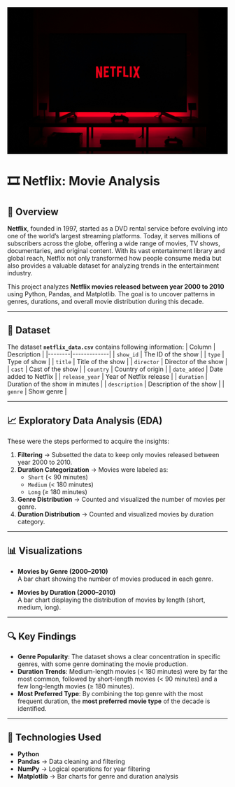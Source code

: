 <center><img src="image/netflix.jpg"></center>

# 🎞️ Netflix: Movie Analysis

## 📘 Overview
**Netflix**, founded in 1997, started as a DVD rental service before evolving into one of the world’s largest streaming platforms. Today, it serves millions of subscribers across the globe, offering a wide range of movies, TV shows, documentaries, and original content. With its vast entertainment library and global reach, Netflix not only transformed how people consume media but also provides a valuable dataset for analyzing trends in the entertainment industry.

This project analyzes **Netflix movies released between year 2000 to 2010** using Python, Pandas, and Matplotlib. The goal is to uncover patterns in genres, durations, and overall movie distribution during this decade.

---

## 💾 Dataset
The dataset **`netflix_data.csv`** contains following information:
| Column | Description |
|--------|-------------|
| `show_id` | The ID of the show |
| `type` | Type of show |
| `title` | Title of the show |
| `director` | Director of the show |
| `cast` | Cast of the show |
| `country` | Country of origin |
| `date_added` | Date added to Netflix |
| `release_year` | Year of Netflix release |
| `duration` | Duration of the show in minutes |
| `description` | Description of the show |
| `genre` | Show genre |

---

## 📈 Exploratory Data Analysis (EDA)
These were the steps performed to acquire the insights:

1. **Filtering** → Subsetted the data to keep only movies released between year 2000 to 2010.  
2. **Duration Categorization** → Movies were labeled as:  
   - `Short` (< 90 minutes)
   - `Medium` (< 180 minutes)  
   - `Long` (≥ 180 minutes)  
3. **Genre Distribution** → Counted and visualized the number of movies per genre.  
4. **Duration Distribution** → Counted and visualized movies by duration category.  

---

## 📊 Visualizations
- **Movies by Genre (2000–2010)**  
  A bar chart showing the number of movies produced in each genre.  

- **Movies by Duration (2000–2010)**  
  A bar chart displaying the distribution of movies by length (short, medium, long).  

---

## 🔍 Key Findings
- **Genre Popularity**: The dataset shows a clear concentration in specific genres, with some genre dominating the movie production.  
- **Duration Trends**: Medium-length movies (< 180 minutes) were by far the most common, followed by short-length movies (< 90 minutes) and a few long-length movies (≥ 180 minutes).  
- **Most Preferred Type**: By combining the top genre with the most frequent duration, the **most preferred movie type** of the decade is identified.

---

## 🧩 Technologies Used
- **Python**  
- **Pandas** → Data cleaning and filtering  
- **NumPy** → Logical operations for year filtering  
- **Matplotlib** → Bar charts for genre and duration analysis  
